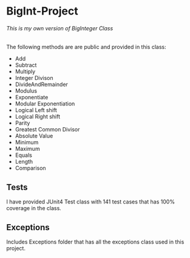 # **BigInt-Project** 

###### This is my own version of BigInteger Class


The following methods are are public and provided in this class:
- Add
- Subtract
- Multiply
- Integer Divison
- DivideAndRemainder
- Modulus
- Exponentiate
- Modular Exponentiation
- Logical Left shift
- Logical Right shift
- Parity
- Greatest Common Divisor
- Absolute Value
- Minimum
- Maximum
- Equals
- Length
- Comparison


## Tests

I have provided JUnit4 Test class with 141 test cases that has 100% coverage in the class.

## Exceptions

Includes Exceptions folder that has all the exceptions class used in this project.




